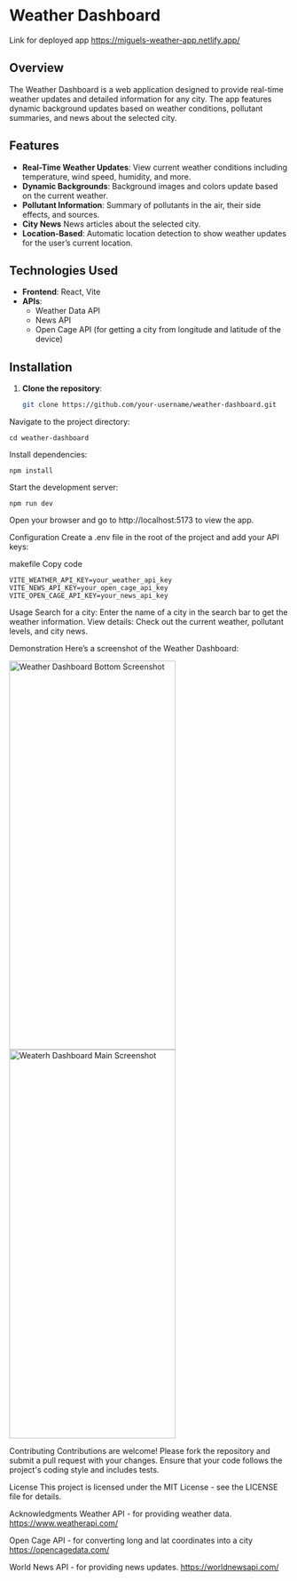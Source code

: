 # Weather Dashboard
 Link for deployed app https://miguels-weather-app.netlify.app/
## Overview

The Weather Dashboard is a web application designed to provide real-time weather updates and detailed information for any city. The app features dynamic background updates based on weather conditions, pollutant summaries, and news about the selected city.

## Features

- **Real-Time Weather Updates**: View current weather conditions including temperature, wind speed, humidity, and more.
- **Dynamic Backgrounds**: Background images and colors update based on the current weather.
- **Pollutant Information**: Summary of pollutants in the air, their side effects, and sources.
- **City News** News articles about the selected city.
- **Location-Based**: Automatic location detection to show weather updates for the user’s current location.

## Technologies Used

- **Frontend**: React, Vite
- **APIs**: 
  - Weather Data API
  - News API 
  - Open Cage API (for getting a city from longitude and latitude of the device)

## Installation

1. **Clone the repository**:
   ```bash
   git clone https://github.com/your-username/weather-dashboard.git
   ```
Navigate to the project directory:


```
cd weather-dashboard
```
Install dependencies:


```
npm install
```
Start the development server:


```
npm run dev
```
Open your browser and go to http://localhost:5173 to view the app.

Configuration
Create a .env file in the root of the project and add your API keys:

makefile
Copy code
```
VITE_WEATHER_API_KEY=your_weather_api_key
VITE_NEWS_API_KEY=your_open_cage_api_key
VITE_OPEN_CAGE_API_KEY=your_news_api_key
```
Usage
Search for a city: Enter the name of a city in the search bar to get the weather information.
View details: Check out the current weather, pollutant levels, and city news.

Demonstration
Here’s a screenshot of the Weather Dashboard:


<img src="https://github.com/user-attachments/assets/90f64c6c-e936-4fa2-a333-fff51bf10aca" width="300" height="700" alt="Weather Dashboard Bottom Screenshot"/>

<img src="https://github.com/user-attachments/assets/85ca4bbc-ab5a-4977-a355-6a9813c6fb4f" width="300" height="700" alt="Weaterh Dashboard Main Screenshot"/>


Contributing
Contributions are welcome! Please fork the repository and submit a pull request with your changes. Ensure that your code follows the project's coding style and includes tests.

License
This project is licensed under the MIT License - see the LICENSE file for details.

Acknowledgments
Weather API - for providing weather data. https://www.weatherapi.com/

Open Cage API - for converting long and lat coordinates into a city   https://opencagedata.com/

World News API - for providing news updates. https://worldnewsapi.com/
